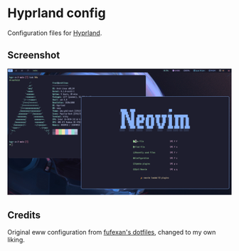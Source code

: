 # Hyprland config

Configuration files for [Hyprland](https://github.com/hyprwm/Hyprland/).

## Screenshot

![Hyprland](./screenshot/hyprland.png)

## Credits

Original eww configuration from [fufexan's dotfiles](https://github.com/fufexan/dotfiles), changed to my own liking.
